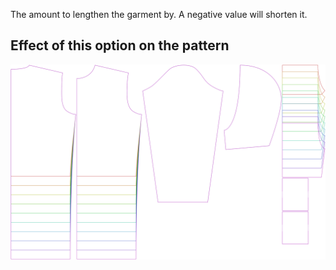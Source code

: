 
The amount to lengthen the garment by. A negative value will shorten it.


## Effect of this option on the pattern
![This image shows the effect of this option by superimposing several variants that have a different value for this option](huey_lengthbonus_sample.svg "Effect of this option on the pattern")
